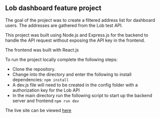 ## Lob dashboard feature project

The goal of the project was to create a filtered address list for dashboard users.
The addresses are gathered from the Lob test API.

This project was built using Node.js and Express.js for the backend to handle the API request without exposing the API key in the frontend.

The frontend was built with React.js 

To run the project locally complete the following steps:
- Clone the repository.
- Change into the directory and enter the following to install dependencies:
`npm install`
- A dev.js file will need to be created in the config folder with a authorization key for the Lob API
- In the main directory run the following script to start up the backend server and frontend 
`npm run dev`

The live site can be viewed [here](https://evening-stream-62919.herokuapp.com/)

